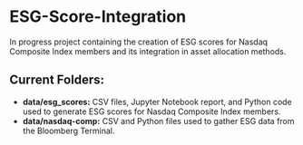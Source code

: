 # ESG-Score-Integration

In progress project containing the creation of ESG scores for Nasdaq Composite Index members and its integration in asset allocation methods. 


## Current Folders:
- **data/esg_scores:** CSV files, Jupyter Notebook report, and Python code used to generate ESG scores for Nasdaq Composite Index members. 
- **data/nasdaq-comp:** CSV and Python files used to gather ESG data from the Bloomberg Terminal.
